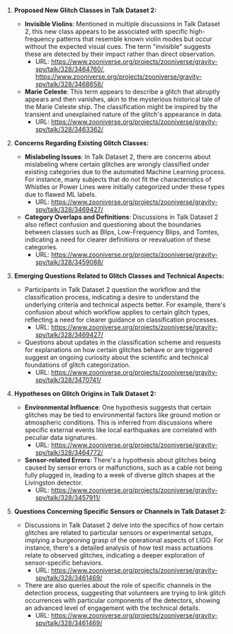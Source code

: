 1. **Proposed New Glitch Classes in Talk Dataset 2:**
   - **Invisible Violins**: Mentioned in multiple discussions in Talk Dataset 2, this new class appears to be associated with specific high-frequency patterns that resemble known violin modes but occur without the expected visual cues. The term "invisible" suggests these are detected by their impact rather than direct observation.
     - URL: https://www.zooniverse.org/projects/zooniverse/gravity-spy/talk/328/3464760/, https://www.zooniverse.org/projects/zooniverse/gravity-spy/talk/328/3468658/
   - **Marie Celeste**: This term appears to describe a glitch that abruptly appears and then vanishes, akin to the mysterious historical tale of the Marie Celeste ship. The classification might be inspired by the transient and unexplained nature of the glitch's appearance in data.
     - URL: https://www.zooniverse.org/projects/zooniverse/gravity-spy/talk/328/3463362/

2. **Concerns Regarding Existing Glitch Classes:**
   - **Mislabeling Issues**: In Talk Dataset 2, there are concerns about mislabeling where certain glitches are wrongly classified under existing categories due to the automated Machine Learning process. For instance, many subjects that do not fit the characteristics of Whistles or Power Lines were initially categorized under these types due to flawed ML labels.
     - URL: https://www.zooniverse.org/projects/zooniverse/gravity-spy/talk/328/3469427/
   - **Category Overlaps and Definitions**: Discussions in Talk Dataset 2 also reflect confusion and questioning about the boundaries between classes such as Blips, Low-Frequency Blips, and Tomtes, indicating a need for clearer definitions or reevaluation of these categories.
     - URL: https://www.zooniverse.org/projects/zooniverse/gravity-spy/talk/328/3459088/

3. **Emerging Questions Related to Glitch Classes and Technical Aspects:**
   - Participants in Talk Dataset 2 question the workflow and the classification process, indicating a desire to understand the underlying criteria and technical aspects better. For example, there's confusion about which workflow applies to certain glitch types, reflecting a need for clearer guidance on classification processes.
     - URL: https://www.zooniverse.org/projects/zooniverse/gravity-spy/talk/328/3469427/
   - Questions about updates in the classification scheme and requests for explanations on how certain glitches behave or are triggered suggest an ongoing curiosity about the scientific and technical foundations of glitch categorization.
     - URL: https://www.zooniverse.org/projects/zooniverse/gravity-spy/talk/328/3470741/

4. **Hypotheses on Glitch Origins in Talk Dataset 2:**
   - **Environmental Influence**: One hypothesis suggests that certain glitches may be tied to environmental factors like ground motion or atmospheric conditions. This is inferred from discussions where specific external events like local earthquakes are correlated with peculiar data signatures.
     - URL: https://www.zooniverse.org/projects/zooniverse/gravity-spy/talk/328/3464772/
   - **Sensor-related Errors**: There's a hypothesis about glitches being caused by sensor errors or malfunctions, such as a cable not being fully plugged in, leading to a week of diverse glitch shapes at the Livingston detector.
     - URL: https://www.zooniverse.org/projects/zooniverse/gravity-spy/talk/328/3457911/

5. **Questions Concerning Specific Sensors or Channels in Talk Dataset 2:**
   - Discussions in Talk Dataset 2 delve into the specifics of how certain glitches are related to particular sensors or experimental setups, implying a burgeoning grasp of the operational aspects of LIGO. For instance, there's a detailed analysis of how test mass actuations relate to observed glitches, indicating a deeper exploration of sensor-specific behaviors.
     - URL: https://www.zooniverse.org/projects/zooniverse/gravity-spy/talk/328/3461469/
   - There are also queries about the role of specific channels in the detection process, suggesting that volunteers are trying to link glitch occurrences with particular components of the detectors, showing an advanced level of engagement with the technical details.
     - URL: https://www.zooniverse.org/projects/zooniverse/gravity-spy/talk/328/3461469/